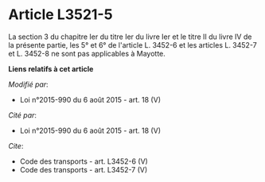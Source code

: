 # Article L3521-5

La section 3 du chapitre Ier du titre Ier du livre Ier et le titre II du livre IV de la présente partie, les 5° et 6° de
l'article L. 3452-6 et les articles L. 3452-7 et L. 3452-8 ne sont pas applicables à Mayotte.

**Liens relatifs à cet article**

_Modifié par_:

  - Loi n°2015-990 du 6 août 2015 - art. 18 (V)

_Cité par_:

  - Loi n°2015-990 du 6 août 2015 - art. 18 (V)

_Cite_:

  - Code des transports - art. L3452-6 (V)
  - Code des transports - art. L3452-7 (V)
